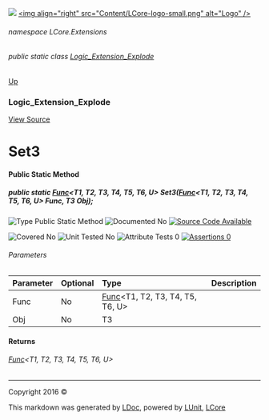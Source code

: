 ![](Content/LCore-banner-small.png "")
[&lt;img align=&quot;right&quot; src=&quot;Content/LCore-logo-small.png&quot; alt=&quot;Logo&quot; /&gt;](../README.md)

###### namespace LCore.Extensions

###### public static class [Logic_Extension_Explode](docs/Logic_Extension_Explode.md)
[Up](docs/Logic_Extension_Explode.md)

### Logic_Extension_Explode
[View Source](Dynamic%20Code/CodeExplode/Logic_Extension_Explode.cs)

# Set3

#### Public Static Method

##### public static <a href="https://msdn.microsoft.com/en-us/library/dd269654.aspx" alt="" target="_blank">Func</a>&lt;T1, T2, T3, T4, T5, T6, U&gt; Set3(<a href="https://msdn.microsoft.com/en-us/library/dd269654.aspx" alt="" target="_blank">Func</a>&lt;T1, T2, T3, T4, T5, T6, U&gt; Func, T3 Obj);

![Type Public Static Method](http://b.repl.ca/v1/Type-Public%20Static%20Method-blue.png "")     ![Documented No](http://b.repl.ca/v1/Documented-No-red.png "") [![Source Code Available](http://b.repl.ca/v1/Source%20Code-Available-brightgreen.png "")](Dynamic%20Code/CodeExplode/Logic_Extension_Explode.cs#L3444)

![Covered No](http://b.repl.ca/v1/Covered-No-red.png "") ![Unit Tested No](http://b.repl.ca/v1/Unit%20Tested-No-lightgrey.png "") ![Attribute Tests 0](http://b.repl.ca/v1/Attribute%20Tests-0-lightgrey.png "") [![Assertions 0](http://b.repl.ca/v1/Assertions-0-lightgrey.png "")](Dynamic%20Code/CodeExplode/Logic_Extension_Explode.cs)

###### Parameters

Parameter | Optional | Type | Description
:---  | :---  | :---  | :--- 
Func | No | <a href="https://msdn.microsoft.com/en-us/library/dd269654.aspx" alt="" target="_blank">Func</a>&lt;T1, T2, T3, T4, T5, T6, U&gt; | 
Obj | No | T3 | 


#### Returns

###### <a href="https://msdn.microsoft.com/en-us/library/dd269654.aspx" alt="" target="_blank">Func</a>&lt;T1, T2, T3, T4, T5, T6, U&gt;



---

Copyright 2016 &copy; [](../README.md) [](../TableOfContents.md)

This markdown was generated by [LDoc](https://github.com/CodeSingularity/LDoc), powered by [LUnit](https://github.com/CodeSingularity/LUnit), [LCore](https://github.com/CodeSingularity/LCore)
